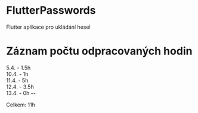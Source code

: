 # FlutterPasswords
Flutter aplikace pro ukládání hesel

# Záznam počtu odpracovaných hodin

5.4. - 1.5h \
10.4. - 1h \
11.4. - 5h \
12.4. - 3.5h \
13.4. - 0h --

Celkem: 11h